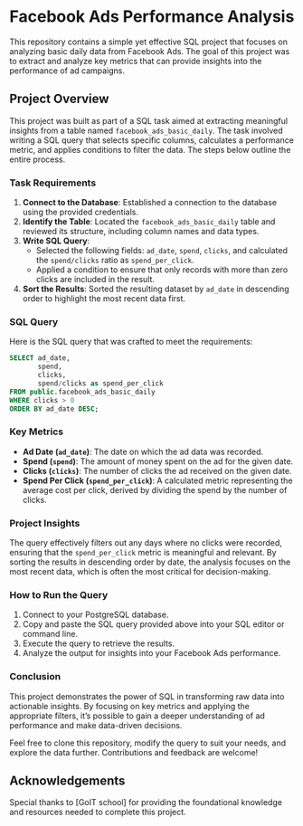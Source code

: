 # Facebook Ads Performance Analysis

This repository contains a simple yet effective SQL project that focuses on analyzing basic daily data from Facebook Ads. The goal of this project was to extract and analyze key metrics that can provide insights into the performance of ad campaigns.

## Project Overview

This project was built as part of a SQL task aimed at extracting meaningful insights from a table named `facebook_ads_basic_daily`. The task involved writing a SQL query that selects specific columns, calculates a performance metric, and applies conditions to filter the data. The steps below outline the entire process.

### Task Requirements

1. **Connect to the Database**: Established a connection to the database using the provided credentials.
2. **Identify the Table**: Located the `facebook_ads_basic_daily` table and reviewed its structure, including column names and data types.
3. **Write SQL Query**:
   - Selected the following fields: `ad_date`, `spend`, `clicks`, and calculated the `spend/clicks` ratio as `spend_per_click`.
   - Applied a condition to ensure that only records with more than zero clicks are included in the result.
4. **Sort the Results**: Sorted the resulting dataset by `ad_date` in descending order to highlight the most recent data first.

### SQL Query

Here is the SQL query that was crafted to meet the requirements:

```sql
SELECT ad_date,
       spend,
       clicks,
       spend/clicks as spend_per_click
FROM public.facebook_ads_basic_daily
WHERE clicks > 0
ORDER BY ad_date DESC;
```

### Key Metrics

- **Ad Date (`ad_date`)**: The date on which the ad data was recorded.
- **Spend (`spend`)**: The amount of money spent on the ad for the given date.
- **Clicks (`clicks`)**: The number of clicks the ad received on the given date.
- **Spend Per Click (`spend_per_click`)**: A calculated metric representing the average cost per click, derived by dividing the spend by the number of clicks.

### Project Insights

The query effectively filters out any days where no clicks were recorded, ensuring that the `spend_per_click` metric is meaningful and relevant. By sorting the results in descending order by date, the analysis focuses on the most recent data, which is often the most critical for decision-making.

### How to Run the Query

1. Connect to your PostgreSQL database.
2. Copy and paste the SQL query provided above into your SQL editor or command line.
3. Execute the query to retrieve the results.
4. Analyze the output for insights into your Facebook Ads performance.

### Conclusion

This project demonstrates the power of SQL in transforming raw data into actionable insights. By focusing on key metrics and applying the appropriate filters, it’s possible to gain a deeper understanding of ad performance and make data-driven decisions.

Feel free to clone this repository, modify the query to suit your needs, and explore the data further. Contributions and feedback are welcome!

## Acknowledgements

Special thanks to [GoIT school] for providing the foundational knowledge and resources needed to complete this project.
